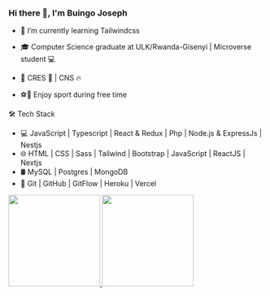 ### Hi there 👋, I'm Buingo Joseph 

- 🌱 I’m currently learning Tailwindcss

- 🎓 Computer Science graduate at ULK/Rwanda-Gisenyi | Microverse student 💻
- 💼 CRES  🧑‍ | CNS 🔥
- ⚽🏃 Enjoy sport during free time

🛠 Tech Stack
- 💻   JavaScript | Typescript | React & Redux | Php | Node.js & ExpressJs | Nestjs
- 🌐   HTML | CSS | Sass | Tailwind | Bootstrap | JavaScript | ReactJS | Nextjs 
- 🛢   MySQL | Postgres | MongoDB
- 🔧   Git | GitHub | GitFlow | Heroku | Vercel

<a href="https://github.com/jodrack07">
  <img height="180em" src="https://github-readme-stats.vercel.app/api?username=jodrack07&theme=noctis_minimus&show_icons=true" />
  <img height="180em" src="https://github-readme-stats.vercel.app/api/top-langs/?username=jodrack07&theme=noctis_minimus&layout=compact" />
</a>
<!--
**jodrack07/jodrack07** is a ✨ _special_ ✨ repository because its `README.md` (this file) appears on your GitHub profile.

Here are some ideas to get you started:

- 🔭 I’m currently working on ...

- 👯 I’m looking to collaborate on ...
- 🤔 I’m looking for help with ...
- 💬 Ask me about ...
- 📫 How to reach me: ...
- 😄 Pronouns: ...
- ⚡ Fun fact: ...
-->
